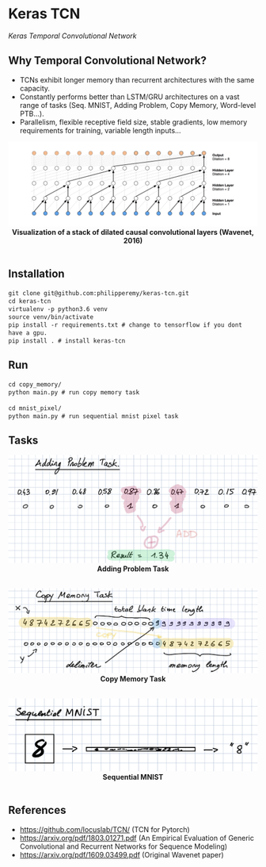 # Keras TCN
*Keras Temporal Convolutional Network*

## Why Temporal Convolutional Network?

- TCNs exhibit longer memory than recurrent architectures with the same capacity.
- Constantly performs better than LSTM/GRU architectures on a vast range of tasks (Seq. MNIST, Adding Problem, Copy Memory, Word-level PTB...).
- Parallelism, flexible receptive field size, stable gradients, low memory requirements for training, variable length inputs...

<p align="center">
  <img src="misc/Dilated_Conv.png">
  <b>Visualization of a stack of dilated causal convolutional layers (Wavenet, 2016)</b><br><br>
</p>

## Installation

```
git clone git@github.com:philipperemy/keras-tcn.git
cd keras-tcn
virtualenv -p python3.6 venv
source venv/bin/activate
pip install -r requirements.txt # change to tensorflow if you dont have a gpu.
pip install . # install keras-tcn
```

## Run

```
cd copy_memory/
python main.py # run copy memory task

cd mnist_pixel/
python main.py # run sequential mnist pixel task
```

## Tasks

<p align="center">
  <img src="misc/Adding_Task.png">
  <b>Adding Problem Task</b><br><br>
</p>


<p align="center">
  <img src="misc/Copy_Memory_Task.png">
  <b>Copy Memory Task</b><br><br>
</p>


<p align="center">
  <img src="misc/Sequential_MNIST_Task.png">
  <b>Sequential MNIST</b><br><br>
</p>


## References
- https://github.com/locuslab/TCN/ (TCN for Pytorch)
- https://arxiv.org/pdf/1803.01271.pdf (An Empirical Evaluation of Generic Convolutional and Recurrent Networks
for Sequence Modeling)
- https://arxiv.org/pdf/1609.03499.pdf (Original Wavenet paper)
